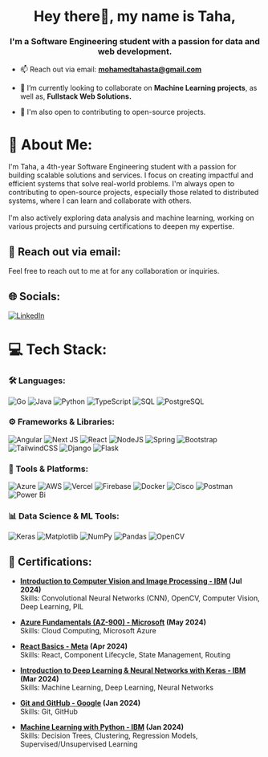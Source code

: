 <h1 align="center">Hey there👋, my name is Taha,</h1>
<h3 align="center">I'm a Software Engineering student with a passion for data and web development.</h3>

- 📫 Reach out via email: **[mohamedtahasta@gmail.com](mailto:mohamedtahasta@gmail.com)**

- 🔭 I’m currently looking to collaborate on **Machine Learning projects**, as well as, **Fullstack Web Solutions.**

- 📝 I'm also open to contributing to open-source projects.

# 💫 About Me:
I'm Taha, a 4th-year Software Engineering student with a passion for building scalable solutions and services. I focus on creating impactful and efficient systems that solve real-world problems. I'm always open to contributing to open-source projects, especially those related to distributed systems, where I can learn and collaborate with others.<br><br>I'm also actively exploring data analysis and machine learning, working on various projects and pursuing certifications to deepen my expertise.

## 📧 Reach out via email:
Feel free to reach out to me at  for any collaboration or inquiries.

## 🌐 Socials:
[![LinkedIn](https://img.shields.io/badge/LinkedIn-%230077B5.svg?logo=linkedin&logoColor=white)](https://linkedin.com/in/https://www.linkedin.com/in/mohamed-taha-sta/) 

# 💻 Tech Stack:

### 🛠️ Languages:
![Go](https://img.shields.io/badge/go-%2300ADD8.svg?style=for-the-badge&logo=go&logoColor=white) 
![Java](https://img.shields.io/badge/java-%23ED8B00.svg?style=for-the-badge&logo=openjdk&logoColor=white) 
![Python](https://img.shields.io/badge/python-3670A0?style=for-the-badge&logo=python&logoColor=ffdd54) 
![TypeScript](https://img.shields.io/badge/typescript-%23007ACC.svg?style=for-the-badge&logo=typescript&logoColor=white) 
![SQL](https://img.shields.io/badge/sql-%234479A1.svg?style=for-the-badge&logo=mysql&logoColor=white) 
![PostgreSQL](https://img.shields.io/badge/postgres-%23316192.svg?style=for-the-badge&logo=postgresql&logoColor=white) 

### ⚙️ Frameworks & Libraries:
![Angular](https://img.shields.io/badge/angular-%23DD0031.svg?style=for-the-badge&logo=angular&logoColor=white) 
![Next JS](https://img.shields.io/badge/Next-black?style=for-the-badge&logo=next.js&logoColor=white) 
![React](https://img.shields.io/badge/react-%2320232a.svg?style=for-the-badge&logo=react&logoColor=%2361DAFB) 
![NodeJS](https://img.shields.io/badge/node.js-6DA55F?style=for-the-badge&logo=node.js&logoColor=white) 
![Spring](https://img.shields.io/badge/spring-%236DB33F.svg?style=for-the-badge&logo=spring&logoColor=white) 
![Bootstrap](https://img.shields.io/badge/bootstrap-%238511FA.svg?style=for-the-badge&logo=bootstrap&logoColor=white) 
![TailwindCSS](https://img.shields.io/badge/tailwindcss-%2338B2AC.svg?style=for-the-badge&logo=tailwind-css&logoColor=white) 
![Django](https://img.shields.io/badge/django-%23092E20.svg?style=for-the-badge&logo=django&logoColor=white) 
![Flask](https://img.shields.io/badge/flask-%23000.svg?style=for-the-badge&logo=flask&logoColor=white)

### 🔧 Tools & Platforms:
![Azure](https://img.shields.io/badge/azure-%230072C6.svg?style=for-the-badge&logo=microsoftazure&logoColor=white) 
![AWS](https://img.shields.io/badge/AWS-%23FF9900.svg?style=for-the-badge&logo=amazon-aws&logoColor=white) 
![Vercel](https://img.shields.io/badge/vercel-%23000000.svg?style=for-the-badge&logo=vercel&logoColor=white) 
![Firebase](https://img.shields.io/badge/firebase-%23039BE5.svg?style=for-the-badge&logo=firebase) 
![Docker](https://img.shields.io/badge/docker-%230db7ed.svg?style=for-the-badge&logo=docker&logoColor=white) 
![Cisco](https://img.shields.io/badge/cisco-%23049fd9.svg?style=for-the-badge&logo=cisco&logoColor=black) 
![Postman](https://img.shields.io/badge/Postman-FF6C37?style=for-the-badge&logo=postman&logoColor=white) 
![Power Bi](https://img.shields.io/badge/power_bi-F2C811?style=for-the-badge&logo=powerbi&logoColor=black)

### 📊 Data Science & ML Tools:
![Keras](https://img.shields.io/badge/Keras-%23D00000.svg?style=for-the-badge&logo=Keras&logoColor=white) 
![Matplotlib](https://img.shields.io/badge/Matplotlib-%23ffffff.svg?style=for-the-badge&logo=Matplotlib&logoColor=black) 
![NumPy](https://img.shields.io/badge/numpy-%23013243.svg?style=for-the-badge&logo=numpy&logoColor=white) 
![Pandas](https://img.shields.io/badge/pandas-%23150458.svg?style=for-the-badge&logo=pandas&logoColor=white) 
![OpenCV](https://img.shields.io/badge/opencv-%23white.svg?style=for-the-badge&logo=opencv&logoColor=white)

## 📜 Certifications:

- **[Introduction to Computer Vision and Image Processing - IBM](https://www.coursera.org/account/accomplishments/verify/C2BWBMSYURUK) (Jul 2024)**  
  Skills: Convolutional Neural Networks (CNN), OpenCV, Computer Vision, Deep Learning, PIL

- **[Azure Fundamentals (AZ-900) - Microsoft](https://www.certiport.com/portal/Pages/PrintTranscriptInfo.aspx?action=Cert&id=414&cvid=HisoO6GkdMiu8bA+zr4Ctw==) (May 2024)**  
  Skills: Cloud Computing, Microsoft Azure

- **[React Basics - Meta](https://www.coursera.org/account/accomplishments/records/ACQ4Y5X846KZ) (Apr 2024)**  
  Skills: React, Component Lifecycle, State Management, Routing

- **[Introduction to Deep Learning & Neural Networks with Keras - IBM](https://www.coursera.org/account/accomplishments/records/R3JLW7ZCXG4U) (Mar 2024)**  
  Skills: Machine Learning, Deep Learning, Neural Networks

- **[Git and GitHub - Google](https://www.coursera.org/account/accomplishments/records/PZMQXHFRTF49) (Jan 2024)**  
  Skills: Git, GitHub

- **[Machine Learning with Python - IBM](https://www.coursera.org/account/accomplishments/verify/XURPHBDBXTU5) (Jan 2024)**  
  Skills: Decision Trees, Clustering, Regression Models, Supervised/Unsupervised Learning


